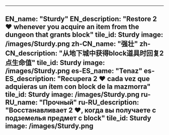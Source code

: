 ---

EN_name: "Sturdy"
EN_description: "Restore 2 ❤️ whenever you acquire an item from the dungeon that grants block"
tile_id: Sturdy
image: /images/Sturdy.png
zh-CN_name: "强壮"
zh-CN_description: "从地下城中获得block道具时回复2点生命值"
tile_id: Sturdy
image: /images/Sturdy.png
es-ES_name: "Tenaz"
es-ES_description: "Recupera 2 ❤️ cada vez que adquieras un ítem con block de la mazmorra"
tile_id: Sturdy
image: /images/Sturdy.png
ru-RU_name: "Прочный"
ru-RU_description: "Восстанавливает 2 ❤️, когда вы получаете с подземелья предмет с block"
tile_id: Sturdy
image: /images/Sturdy.png
---